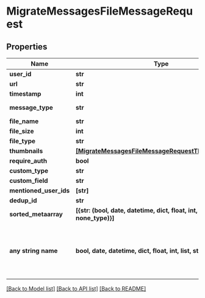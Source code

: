 # MigrateMessagesFileMessageRequest


## Properties
Name | Type | Description | Notes
------------ | ------------- | ------------- | -------------
**user_id** | **str** |  | 
**url** | **str** |  | 
**timestamp** | **int** |  | 
**message_type** | **str** |  | defaults to "FILE"
**file_name** | **str** |  | [optional] 
**file_size** | **int** |  | [optional] 
**file_type** | **str** |  | [optional] 
**thumbnails** | [**[MigrateMessagesFileMessageRequestThumbnailsInner]**](MigrateMessagesFileMessageRequestThumbnailsInner.md) |  | [optional] 
**require_auth** | **bool** |  | [optional] 
**custom_type** | **str** |  | [optional] 
**custom_field** | **str** |  | [optional] 
**mentioned_user_ids** | **[str]** |  | [optional] 
**dedup_id** | **str** |  | [optional] 
**sorted_metaarray** | **[{str: (bool, date, datetime, dict, float, int, list, str, none_type)}]** |  | [optional] 
**any string name** | **bool, date, datetime, dict, float, int, list, str, none_type** | any string name can be used but the value must be the correct type | [optional]

[[Back to Model list]](../README.md#documentation-for-models) [[Back to API list]](../README.md#documentation-for-api-endpoints) [[Back to README]](../README.md)


